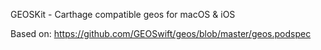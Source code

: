 GEOSKit - Carthage compatible geos for macOS & iOS

Based on: https://github.com/GEOSwift/geos/blob/master/geos.podspec
